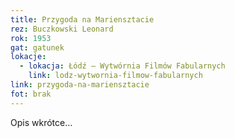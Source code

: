 ```yaml
---
title: Przygoda na Mariensztacie
rez: Buczkowski Leonard
rok: 1953
gat: gatunek
lokacje:
  - lokacja: Łódź – Wytwórnia Filmów Fabularnych
    link: lodz-wytwornia-filmow-fabularnych
link: przygoda-na-mariensztacie
fot: brak
---
```

Opis wkrótce…